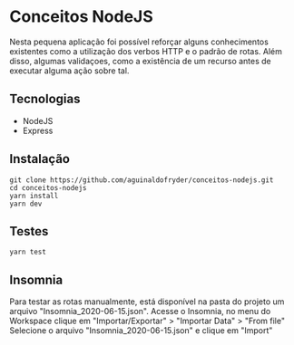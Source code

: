 # Conceitos NodeJS

Nesta pequena aplicação foi possível reforçar alguns conhecimentos existentes como a utilização dos verbos HTTP e o padrão de rotas. Além disso, algumas validaçoes, como a existência de um recurso antes de executar alguma ação sobre tal.

## Tecnologias
* NodeJS
* Express

## Instalação
```
git clone https://github.com/aguinaldofryder/conceitos-nodejs.git
cd conceitos-nodejs
yarn install
yarn dev
```
## Testes
```
yarn test
```
## Insomnia
Para testar as rotas manualmente, está disponível na pasta do projeto um arquivo "Insomnia_2020-06-15.json". 
Acesse o Insomnia, no menu do Workspace clique em "Importar/Exportar" > "Importar Data" > "From file"
Selecione o arquivo "Insomnia_2020-06-15.json" e clique em "Import"

